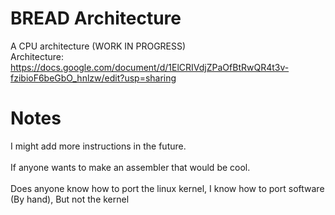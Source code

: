 # BREAD Architecture
A CPU architecture (WORK IN PROGRESS)<br/>
Architecture: https://docs.google.com/document/d/1ElCRIVdjZPaOfBtRwQR4t3v-fzibioF6beGbO_hnlzw/edit?usp=sharing<br/>
# Notes
I might add more instructions in the future.<br/><br/>
If anyone wants to make an assembler that would be cool.<br/><br/>
Does anyone know how to port the linux kernel, I know how to port software (By hand), But not the kernel
